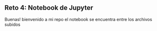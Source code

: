 ## Reto 4: Notebook de Jupyter
Buenas! bienvenido a mi repo el notebook se encuentra entre los archivos subidos
